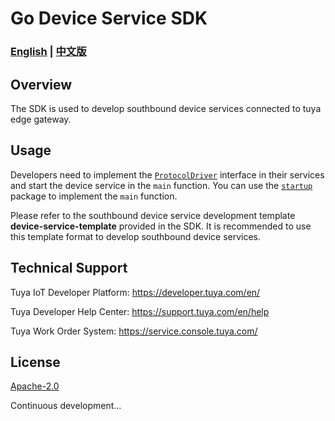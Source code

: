 # Go Device Service SDK

### **[English](README.md) | [中文版](README_cn.md)**

## Overview

The SDK is used to develop southbound device services connected to tuya edge gateway.

## Usage

Developers need to implement the [`ProtocolDriver`](./pkg/models/protocoldriver.go) interface in their services and start the device service in the `main` function. You can use the [`startup`](./pkg/startup/bootstrap.go) package to implement the `main` function.

Please refer to the southbound device service development template **device-service-template** provided in the SDK. It is recommended to use this template format to develop southbound device services.

## Technical Support

Tuya IoT Developer Platform: https://developer.tuya.com/en/

Tuya Developer Help Center: https://support.tuya.com/en/help

Tuya Work Order System: https://service.console.tuya.com/

## License

[Apache-2.0](LICENSE)

Continuous development...